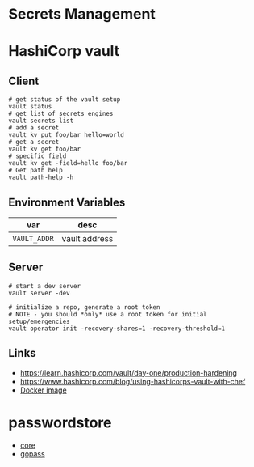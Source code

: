 # Secrets Management


# HashiCorp vault


## Client

```shell
# get status of the vault setup
vault status
# get list of secrets engines
vault secrets list
# add a secret
vault kv put foo/bar hello=world
# get a secret
vault kv get foo/bar
# specific field
vault kv get -field=hello foo/bar
# Get path help
vault path-help -h
```


## Environment Variables

| var          | desc          |
|------------ |------------- |
| `VAULT_ADDR` | vault address |


## Server

```shell
# start a dev server
vault server -dev

# initialize a repo, generate a root token
# NOTE - you should *only* use a root token for initial setup/emergencies
vault operator init -recovery-shares=1 -recovery-threshold=1
```


## Links

- <https://learn.hashicorp.com/vault/day-one/production-hardening>
- <https://www.hashicorp.com/blog/using-hashicorps-vault-with-chef>
- [Docker image](https://hub.docker.com/_/vault)


# passwordstore

- [core](https://www.passwordstore.org/)
- [gopass](https://www.gopass.pw/)
